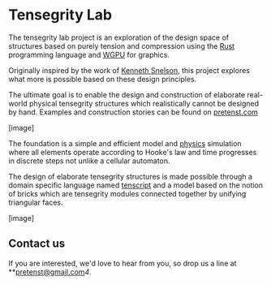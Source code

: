 # Tensegrity Lab

The tensegrity lab project is an exploration of the design space of structures based on purely tension and compression using the [Rust](https://www.rust-lang.org/) programming language and [WGPU](https://wgpu.rs/) for graphics.

Originally inspired by the work of [Kenneth Snelson](http://kennethsnelson.net/), this project explores what more is possible based on these design principles.

The ultimate goal is to enable the design and construction of elaborate real-world physical tensegrity structures which realistically cannot be designed by hand. Examples and construction stories can be found on [pretenst.com](https://pretenst.com)

[image]

The foundation is a simple and efficient model and [physics](docs/physics.md) simulation where all elements operate according to Hooke's law and time progresses in discrete steps not unlike a cellular automaton.

The design of elaborate tensegrity structures is made possible through a domain specific language named [tenscript](docs/tenscript.md) and a model based on the notion of bricks which are tensegrity modules connected together by unifying triangular faces.

[image]

## Contact us

If you are interested, we'd love to hear from you, so drop us a line at **pretenst@gmail.com*4*. 
